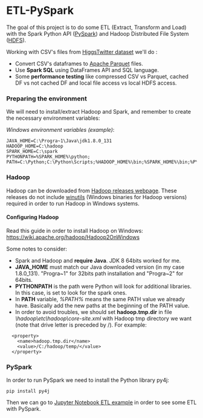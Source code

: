 # ETL-PySpark
The goal of this project is to do some ETL (Extract, Transform and Load)  with the Spark Python API ([PySpark](https://spark.apache.org/docs/latest/api/python/pyspark.html)) and Hadoop Distributed File System ([HDFS](https://hadoop.apache.org/docs/stable/hadoop-project-dist/hadoop-hdfs/HdfsUserGuide.html)).

Working with CSV's files from [HiggsTwitter dataset](http://snap.stanford.edu/data/higgs-twitter.html) we'll do :
- Convert CSV's dataframes to [Apache Parquet](https://parquet.apache.org/) files.
- Use **Spark SQL** using DataFrames API and SQL language.
- Some **performance testing** like compressed CSV vs Parquet, cached DF vs not cached DF and local file access vs local HDFS access.

### Preparing the environment
We will need to install/extract Hadoop and Spark, and remember to create the necessary environment variables:

*Windows environment variables (example)*:
~~~
JAVA_HOME=C:\Progra~1\Java\jdk1.8.0_131
HADOOP_HOME=C:\hadoop
SPARK_HOME=C:\spark
PYTHONPATH=%SPARK_HOME%\python;
PATH=C:\Python;C:\Python\Scripts;%HADOOP_HOME%\bin;%SPARK_HOME%\bin;%PYTHONPATH%;%PATH%;
~~~


### Hadoop
Hadoop can be downloaded from [Hadoop releases webpage](http://hadoop.apache.org/releases.html). These releases do not include [winutils](https://github.com/steveloughran/winutils/releases) (Windows binaries for Hadoop versions) required in order to run Hadoop in Windows systems.

#### Configuring Hadoop
Read this guide in order to install Hadoop on Windows: https://wiki.apache.org/hadoop/Hadoop2OnWindows

Some notes to consider:
- Spark and Hadoop and **require Java**. JDK 8 64bits worked for me.
- **JAVA_HOME** must match our Java downloaded version (in my case 1.8.0_131). "Progra\~1" for 32bits path installation and "Progra\~2" for 64bits.
- **PYTHONPATH** is the path were Python will look for additional libraries. In this case, is set to look for the spark ones.
- In **PATH** variable, *%PATH%* means the same PATH value we already have. Basically add the new paths at the beginning of the PATH value.
- In order to avoid troubles, we should set **hadoop.tmp.dir** in file *\hadoop\etc\hadoop\core-site.xml* with Hadoop tmp directory we want (note that drive letter is preceded by /). For example:
~~~
  <property>
    <name>hadoop.tmp.dir</name>
    <value>/C:/hadoop/temp/</value>
  </property>
~~~

### PySpark
In order to run PySpark we need to install the Python library py4j:
~~~
pip install py4j
~~~

Then we can go to [Jupyter Notebook ETL example](jupyter/ETL.ipynb) in order to see some ETL with PySpark.
